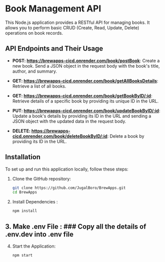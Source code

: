 # Book Management API

This Node.js application provides a RESTful API for managing books. It allows you to perform basic CRUD (Create, Read, Update, Delete) operations on book records.

## API Endpoints and Their Usage

- **POST:  https://brewapps-cicd.onrender.com/book/postBook**: Create a new book. Send a JSON object in the request body with the book's title, author, and summary.

- **GET:  https://brewapps-cicd.onrender.com/book/getAllBooksDetails**: Retrieve a list of all books.

- **GET:   https://brewapps-cicd.onrender.com/book/getBookByID/:id**: Retrieve details of a specific book by providing its unique ID in the URL.

- **PUT: https://brewapps-cicd.onrender.com/book/updateBookByID/:id**: Update a book's details by providing its ID in the URL and sending a JSON object with the updated data in the request body.

- **DELETE: https://brewapps-cicd.onrender.com/book/deleteBookByID/:id**: Delete a book by providing its ID in the URL.

## Installation

To set up and run this application locally, follow these steps:

1. Clone the GitHub repository:

   ```sh
   git clone https://github.com/JugalBoro/BrewApps.git
   cd BrewApps

2. Install Dependencies :
    ```sh
    npm install
## 3. Make .env File : ### Copy all the details of .env.dev into .env file
4. Start the Application:
    ```sh
    npm start
